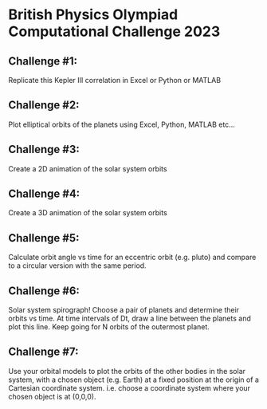 # British Physics Olympiad Computational Challenge 2023

## Challenge #1: 
Replicate this Kepler III correlation in Excel or Python or MATLAB

## Challenge #2: 
Plot elliptical orbits of the planets using Excel, Python, MATLAB etc...

## Challenge #3: 
Create a 2D animation of the solar system orbits

## Challenge #4: 
Create a 3D animation of the solar system orbits

## Challenge #5: 
Calculate orbit angle vs time for an eccentric orbit (e.g. pluto) and compare to a circular version with the same period.

## Challenge #6: 
Solar system spirograph! Choose a pair of planets and determine their orbits vs time. At time intervals of Dt, draw a line between the planets and plot this line. Keep going for N orbits of the outermost planet.

## Challenge #7: 
Use your orbital models to plot the orbits of the other bodies in the solar system, with a chosen object (e.g. Earth) at a fixed position at the origin of a Cartesian coordinate system. i.e. choose a coordinate system where your chosen object is at (0,0,0).
